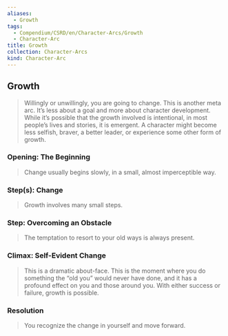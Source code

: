 ```yaml
---
aliases:
  - Growth
tags:
  - Compendium/CSRD/en/Character-Arcs/Growth
  - Character-Arc
title: Growth
collection: Character-Arcs
kind: Character-Arc
---
```

## Growth  
>Willingly or unwillingly, you are going to change. This is another meta arc. It’s less about a goal and more about character development. While it’s possible that the growth involved is intentional, in most people’s lives and stories, it is emergent. A character might become less selfish, braver, a better leader, or experience some other form of growth.  
### Opening: The Beginning    
>Change usually begins slowly, in a small, almost imperceptible way.  
### Step(s): Change    
>Growth involves many small steps.   
### Step: Overcoming an Obstacle    
>The temptation to resort to your old ways is always present.   
### Climax: Self-Evident Change    
>This is a dramatic about-face. This is the moment where you do something the “old you” would never have done, and it has a profound effect on you and those around you. With either success or failure, growth is possible.  
### Resolution    
>You recognize the change in yourself and move forward.